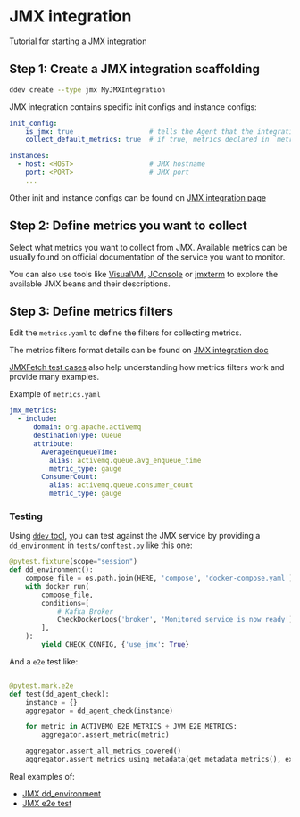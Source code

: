 # JMX integration

Tutorial for starting a JMX integration

## Step 1: Create a JMX integration scaffolding

```bash
ddev create --type jmx MyJMXIntegration
```

JMX integration contains specific init configs and instance configs:

```yaml
init_config:
    is_jmx: true                   # tells the Agent that the integration is a JMX type of integration
    collect_default_metrics: true  # if true, metrics declared in `metrics.yaml` are collected

instances:
  - host: <HOST>                   # JMX hostname
    port: <PORT>                   # JMX port
    ...
```

Other init and instance configs can be found on [JMX integration page](https://docs.khulnasoft.com/integrations/java)

## Step 2: Define metrics you want to collect

Select what metrics you want to collect from JMX. Available metrics can be usually found on official documentation of the service you want to monitor.

You can also use tools like [VisualVM](https://visualvm.github.io/), [JConsole](https://docs.oracle.com/javase/7/docs/technotes/guides/management/jconsole.html) or [jmxterm](https://khulnasoft.dev/integrations-core/tutorials/jmx/tools/) to explore the available JMX beans and their descriptions.


## Step 3: Define metrics filters

Edit the `metrics.yaml` to define the filters for collecting metrics.

The metrics filters format details can be found on [JMX integration doc](https://docs.khulnasoft.com/integrations/java/?tab=host#description-of-the-filters)

[JMXFetch test cases](https://github.com/KhulnaSoft/jmxfetch/tree/master/src/test/resources) also help understanding how metrics filters work and provide many examples.  

Example of `metrics.yaml`

```yaml
jmx_metrics:
  - include:
      domain: org.apache.activemq
      destinationType: Queue
      attribute:
        AverageEnqueueTime:
          alias: activemq.queue.avg_enqueue_time
          metric_type: gauge
        ConsumerCount:
          alias: activemq.queue.consumer_count
          metric_type: gauge
```

### Testing

Using [`ddev` tool](https://khulnasoft.dev/integrations-core/ddev/cli/), you can test against the JMX service by providing a `dd_environment` in `tests/conftest.py` like this one:

```python
@pytest.fixture(scope="session")
def dd_environment():
    compose_file = os.path.join(HERE, 'compose', 'docker-compose.yaml')
    with docker_run(
        compose_file,
        conditions=[
            # Kafka Broker
            CheckDockerLogs('broker', 'Monitored service is now ready'),
        ],
    ):
        yield CHECK_CONFIG, {'use_jmx': True}
```

And a `e2e` test like:

```python

@pytest.mark.e2e
def test(dd_agent_check):
    instance = {}
    aggregator = dd_agent_check(instance)

    for metric in ACTIVEMQ_E2E_METRICS + JVM_E2E_METRICS:
        aggregator.assert_metric(metric)

    aggregator.assert_all_metrics_covered()
    aggregator.assert_metrics_using_metadata(get_metadata_metrics(), exclude=JVM_E2E_METRICS)
```

Real examples of:

- [JMX dd_environment](https://github.com/KhulnaSoft/integrations-core/blob/master/activemq/tests/conftest.py)
- [JMX e2e test](https://github.com/KhulnaSoft/integrations-core/blob/master/activemq/tests/test_check.py)
